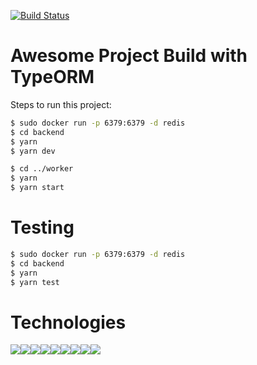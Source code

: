 [![Build Status](https://travis-ci.org/PoorlyDefinedBehaviour/trying-out-apollo.svg?branch=master)](https://travis-ci.org/PoorlyDefinedBehaviour/trying-out-apollo)

# Awesome Project Build with TypeORM

Steps to run this project:

```sh
$ sudo docker run -p 6379:6379 -d redis
$ cd backend 
$ yarn
$ yarn dev

$ cd ../worker
$ yarn
$ yarn start
```

# Testing
```sh
$ sudo docker run -p 6379:6379 -d redis
$ cd backend
$ yarn
$ yarn test
```

# Technologies

<div style="width:100px;display:flex;justify-content:space-between">
<img src="https://raw.githubusercontent.com/ServiceStack/Assets/master/img/livedemos/techstacks/node-logo.png" style="align-self:center"/> 
<img src="https://raw.githubusercontent.com/ServiceStack/Assets/master/img/livedemos/techstacks/typescript-logo.png"style="align-self:center"/>
<img src="https://raw.githubusercontent.com/ServiceStack/Assets/master/img/livedemos/techstacks/redis-logo.png" style="align-self:center"/>
<img src="https://avatars2.githubusercontent.com/u/20165699?s=400&v=4" style="align-self:center"/>
<img src="https://encrypted-tbn0.gstatic.com/images?q=tbn:ANd9GcSfwxla8ZLJJv6zv98kwkE1jPMWBbZIyKHXSDlEOXnIiM26SB9S&s" style="align-self:center"/>
<img src="https://jestjs.io/img/jest.png" style="align-self:center"/>
<img src="https://encrypted-tbn0.gstatic.com/images?q=tbn:ANd9GcSZwTSQLGp7z927gpCsPN28fwZT1YQCFeHoRKPleoP0e_ntWSX0&s" style="align-self:center"/>
<img src="https://repository-images.githubusercontent.com/116837483/77183e00-6613-11e9-92c9-a2b3cefcaa30" style="align-self:center"/>
<img src="https://miro.medium.com/max/600/1*M-Kj85siknLr66JqJ71PRA.png" style="align-self:center"/>
</div>